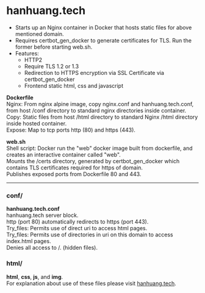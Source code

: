 # hanhuang.tech  
- Starts up an Nginx container in Docker that hosts static files for above mentioned domain.  
- Requires certbot_gen_docker to generate certificates for TLS. Run the former before starting web.sh.   
- Features:  
  * HTTP2  
  * Require TLS 1.2 or 1.3  
  * Redirection to HTTPS encryption via SSL Certificate via certbot_gen_docker  
  * Frontend static html, css and javascript
  
**Dockerfile**  
Nginx: From nginx alpine image, copy nginx.conf and hanhuang.tech.conf, from host /conf directory to standard nginx directories inside container.  
Copy: Static files from host /html directory to standard Nginx /html directory inside hosted container.   
Expose: Map to tcp ports http (80) and https (443).  
  
**web.sh**  
Shell script: Docker run the "web" docker image built from dockerfile, and creates an interactive container called "web".  
Mounts the /certs directory, generated by certbot_gen_docker which contains TLS certificates required for https of domain.    
Publishes exposed ports from Dockerfile 80 and 443.  
  
---  
### conf/  
**hanhuang.tech.conf**  
hanhuang.tech server block.  
http (port 80) automatically redirects to https (port 443).  
Try_files: Permits use of direct uri to access html pages.  
Try_files: Permits use of directories in uri on this domain to access index.html pages.  
Denies all access to /. (hidden files).  
  
### html/  
**html**, **css**, **js**, and **img**.  
For explanation about use of these files please visit [hanhuang.tech](https://hanhuang.tech "hanhuang.tech home page").
